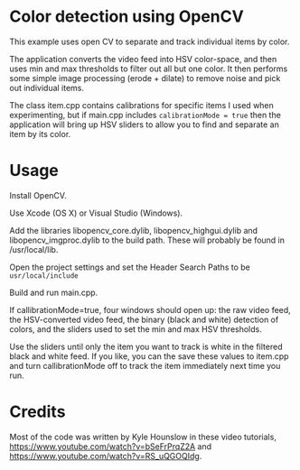 # Color detection using OpenCV

This example uses open CV to separate and track individual items by color.

The application converts the video feed into HSV color-space, and then
uses min and max thresholds to filter out all but one color. It then
performs some simple image processing (erode + dilate) to remove noise
and pick out individual items.

The class item.cpp contains calibrations for specific items I used when
experimenting, but if main.cpp includes `calibrationMode = true` then the
application will bring up HSV sliders to allow you to find and separate an
item by its color.

# Usage

Install OpenCV.

Use Xcode (OS X) or Visual Studio (Windows).

Add the libraries libopencv_core.dylib, libopencv_highgui.dylib and
libopencv_imgproc.dylib to the build path. These will probably be found in
/usr/local/lib.

Open the project settings and set the Header Search Paths to be `usr/local/include`

Build and run main.cpp.

If callibrationMode=true, four windows should open up: the raw video feed, the
HSV-converted video feed, the binary (black and white) detection of colors, and
the sliders used to set the min and max HSV thresholds.

Use the sliders until only the item you want to track is white in the filtered
black and white feed. If you like, you can the save these values to item.cpp and
turn callibrationMode off to track the item immediately next time you run.

# Credits

Most of the code was written by Kyle Hounslow in these video tutorials,
https://www.youtube.com/watch?v=bSeFrPrqZ2A and https://www.youtube.com/watch?v=RS_uQGOQIdg.